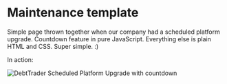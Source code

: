 # Maintenance template

Simple page thrown together when our company had a scheduled platform upgrade. Countdown feature in pure JavaScript. Everything else is plain HTML and CSS. Super simple. :)

In action: 

![DebtTrader Scheduled Platform Upgrade with countdown](https://media.giphy.com/media/4HicC9qMHXCvq3ojMA/giphy.gif)